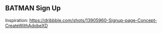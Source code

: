 ## BATMAN Sign Up

Inspiration: https://dribbble.com/shots/13905960-Signup-page-Concept-CreateWithAdobeXD